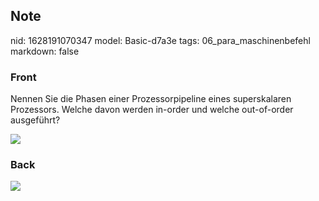 ## Note
nid: 1628191070347
model: Basic-d7a3e
tags: 06_para_maschinenbefehl
markdown: false

### Front
Nennen Sie die Phasen einer Prozessorpipeline eines superskalaren
Prozessors. Welche davon werden in-order und welche out-of-order
ausgeführt?
<div><img src=
paste-cdb2b66136d7bb903392e7c51330c115d1022def.jpg></div>

### Back
<img src="paste-7d9485ceed32009a1653c992e540ad0eca3cd1f1.jpg">
